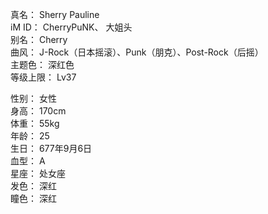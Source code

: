 真名： Sherry Pauline  
iM ID： CherryPuNK、 大姐头  
别名： Cherry  
曲风： J-Rock（日本摇滚）、Punk（朋克）、Post-Rock（后摇）  
主题色： 深红色  
等级上限： Lv37 

性别： 女性  
身高： 170cm  
体重： 55kg  
年龄： 25  
生日： 677年9月6日  
血型： A  
星座： 处女座  
发色： 深红  
瞳色： 深红  